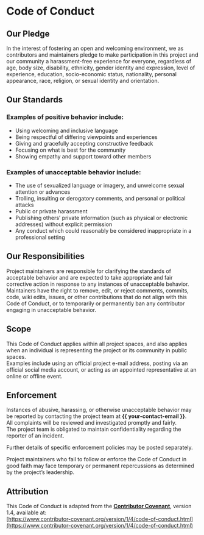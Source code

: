 # Code of Conduct

## Our Pledge

In the interest of fostering an open and welcoming environment, we as contributors and maintainers pledge to make participation in this project and our community a harassment-free experience for everyone, regardless of age, body size, disability, ethnicity, gender identity and expression, level of experience, education, socio-economic status, nationality, personal appearance, race, religion, or sexual identity and orientation.

## Our Standards

### Examples of positive behavior include:

- Using welcoming and inclusive language
- Being respectful of differing viewpoints and experiences
- Giving and gracefully accepting constructive feedback
- Focusing on what is best for the community
- Showing empathy and support toward other members

### Examples of unacceptable behavior include:

- The use of sexualized language or imagery, and unwelcome sexual attention or advances
- Trolling, insulting or derogatory comments, and personal or political attacks
- Public or private harassment
- Publishing others’ private information (such as physical or electronic addresses) without explicit permission
- Any conduct which could reasonably be considered inappropriate in a professional setting

## Our Responsibilities

Project maintainers are responsible for clarifying the standards of acceptable behavior and are expected to take appropriate and fair corrective action in response to any instances of unacceptable behavior.  
Maintainers have the right to remove, edit, or reject comments, commits, code, wiki edits, issues, or other contributions that do not align with this Code of Conduct, or to temporarily or permanently ban any contributor engaging in unacceptable behavior.

## Scope

This Code of Conduct applies within all project spaces, and also applies when an individual is representing the project or its community in public spaces.  
Examples include using an official project e-mail address, posting via an official social media account, or acting as an appointed representative at an online or offline event.

## Enforcement

Instances of abusive, harassing, or otherwise unacceptable behavior may be reported by contacting the project team at **{{ your-contact-email }}**.  
All complaints will be reviewed and investigated promptly and fairly.  
The project team is obligated to maintain confidentiality regarding the reporter of an incident.

Further details of specific enforcement policies may be posted separately.

Project maintainers who fail to follow or enforce the Code of Conduct in good faith may face temporary or permanent repercussions as determined by the project’s leadership.

## Attribution

This Code of Conduct is adapted from the [**Contributor Covenant**](https://www.contributor-covenant.org), version 1.4, available at:  
[https://www.contributor-covenant.org/version/1/4/code-of-conduct.html](https://www.contributor-covenant.org/version/1/4/code-of-conduct.html)
